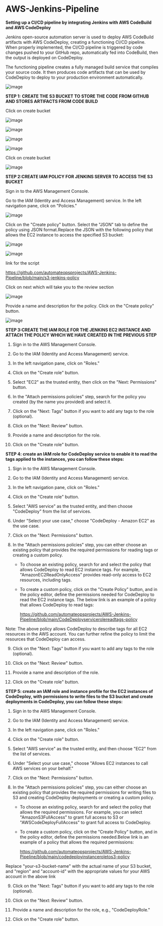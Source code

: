 # AWS-Jenkins-Pipeline

**Setting up a CI/CD pipeline by integrating Jenkins with AWS CodeBuild and AWS CodeDeploy**

Jenkins open-source automation server is used to deploy AWS CodeBuild artifacts with AWS CodeDeploy, creating a functioning CI/CD pipeline. When properly implemented, the CI/CD pipeline is triggered by code changes pushed to your GitHub repo, automatically fed into CodeBuild, then the output is deployed on CodeDeploy.

The functioning pipeline creates a fully managed build service that compiles your source code. It then produces code artifacts that can be used by CodeDeploy to deploy to your production environment automatically.

![image](https://github.com/automateopsprojects/AWS-Jenkins-Pipeline/assets/120359592/9ba041cc-663c-4d5b-a878-1f3f3116fc85)


**STEP 1:**
**CREATE THE S3 BUCKET TO STORE THE CODE FROM GITHUB AND STORES ARTIFACTS FROM CODE BUILD**

Click on create bucket

![image](https://github.com/automateopsprojects/AWS-Jenkins-Pipeline/assets/120359592/4525d9fb-0868-4b3c-b6e9-d3b363a06ee2)

![image](https://github.com/automateopsprojects/AWS-Jenkins-Pipeline/assets/120359592/f816eeeb-11dd-497f-bad8-692521403f90)

![image](https://github.com/automateopsprojects/AWS-Jenkins-Pipeline/assets/120359592/f63e5dda-7af0-4010-8cb2-4b3542b0df95)

![image](https://github.com/automateopsprojects/AWS-Jenkins-Pipeline/assets/120359592/2ded46d8-ae90-40a4-9663-22e6572cb7fa)

Click on create bucket 

![image](https://github.com/automateopsprojects/AWS-Jenkins-Pipeline/assets/120359592/8e229e8e-0595-4e8b-bf38-b339130401d9)


**STEP 2:CREATE IAM POLICY FOR JENKINS SERVER TO ACCESS THE S3 BUCKET**

Sign in to the AWS Management Console.

Go to the IAM (Identity and Access Management) service. In the left navigation pane, click on "Policies."

![image](https://github.com/automateopsprojects/AWS-Jenkins-Pipeline/assets/120359592/c636b8d6-4ac9-47fc-ade4-a8b1b3eb4de9)

Click on the "Create policy" button. Select the "JSON" tab to define the policy using JSON format.Replace the JSON with the following policy that allows the EC2 instance to access the specified S3 bucket:

![image](https://github.com/automateopsprojects/AWS-Jenkins-Pipeline/assets/120359592/e0e13b6d-97b9-40e8-bba2-d82705879bb7)

![image](https://github.com/automateopsprojects/AWS-Jenkins-Pipeline/assets/120359592/d1e034f0-4399-401d-9a48-748b6f6c9de1)

link for the script 

https://github.com/automateopsprojects/AWS-Jenkins-Pipeline/blob/main/s3-jenkins-policy

Click on next which will take you to the review section

![image](https://github.com/automateopsprojects/AWS-Jenkins-Pipeline/assets/120359592/452ce744-a08e-488f-acf1-9f685b45eb4e)

Provide a name and description for the policy. Click on the "Create policy" button.

![image](https://github.com/automateopsprojects/AWS-Jenkins-Pipeline/assets/120359592/d4ac83a6-b0b3-4c4a-b2ef-e8f0e339be95)

**STEP 3:CREATE THE IAM ROLE FOR THE JENKINS EC2 INSTANCE AND ATTACH THE POLICY WHICH WE HAVE CREATED IN THE PREVIOUS STEP**

1. Sign in to the AWS Management Console.

2. Go to the IAM (Identity and Access Management) service.

3. In the left navigation pane, click on "Roles."

4. Click on the "Create role" button.

5. Select "EC2" as the trusted entity, then click on the "Next: Permissions" button.

6. In the "Attach permissions policies" step, search for the policy you created (by the name you provided) and select it.

7. Click on the "Next: Tags" button if you want to add any tags to the role (optional).

8. Click on the "Next: Review" button.

9. Provide a name and description for the role.

10. Click on the "Create role" button.


**STEP 4: create an IAM role for CodeDeploy service to enable it to read the tags applied to the instances, you can follow these steps:**

1. Sign in to the AWS Management Console.

2. Go to the IAM (Identity and Access Management) service.

3. In the left navigation pane, click on "Roles."

4. Click on the "Create role" button.

5. Select "AWS service" as the trusted entity, and then choose "CodeDeploy" from the list of services.

6. Under "Select your use case," choose "CodeDeploy - Amazon EC2" as the use case.

7. Click on the "Next: Permissions" button.

8. In the "Attach permissions policies" step, you can either choose an existing policy that provides the required permissions for 
   reading tags or creating a custom policy.
   
   * To choose an existing policy, search for and select the policy that allows CodeDeploy to read EC2 instance tags. For example, 
   "AmazonEC2ReadOnlyAccess" provides read-only access to EC2 resources, including tags.

   * To create a custom policy, click on the "Create Policy" button, and in the policy editor, define the permissions needed for 
     CodeDeploy to read the EC2 instance tags. The below link is an example of a policy that allows CodeDeploy to read tags:

     https://github.com/automateopsprojects/AWS-Jenkins-Pipeline/blob/main/CodeDeployservicerolereadtags-policy

Note: The above policy allows CodeDeploy to describe tags for all EC2 resources in the AWS account. You can further refine the policy to limit the resources that CodeDeploy can access.

9. Click on the "Next: Tags" button if you want to add any tags to the role (optional).

10. Click on the "Next: Review" button.

11. Provide a name and description of the role.

12. Click on the "Create role" button.

**STEP 5: create an IAM role and instance profile for the EC2 instances of CodeDeploy, with permissions to write files to the S3 bucket and create deployments in CodeDeploy, you can follow these steps:**

1. Sign in to the AWS Management Console.

2. Go to the IAM (Identity and Access Management) service.

3. In the left navigation pane, click on "Roles."

4. Click on the "Create role" button.

5. Select "AWS service" as the trusted entity, and then choose "EC2" from the list of services.

6. Under "Select your use case," choose "Allows EC2 instances to call AWS services on your behalf."

7. Click on the "Next: Permissions" button.

8. In the "Attach permissions policies" step, you can either choose an existing policy that provides the required permissions for 
   writing files to S3 and creating CodeDeploy deployments or creating a custom policy.

   * To choose an existing policy, search for and select the policy that allows the required permissions. For example, you can select 
     "AmazonS3FullAccess" to grant full access to S3 or "AWSCodeDeployFullAccess" to grant full access to CodeDeploy.

   * To create a custom policy, click on the "Create Policy" button, and in the policy editor, define the permissions needed.Below link 
     is an example of a policy that allows the required permissions:

     https://github.com/automateopsprojects/AWS-Jenkins-Pipeline/blob/main/codedeployinstanceroletos3-policy

Replace "your-s3-bucket-name" with the actual name of your S3 bucket, and "region" and "account-id" with the appropriate values for your AWS account in the above link

9. Click on the "Next: Tags" button if you want to add any tags to the role (optional).

10. Click on the "Next: Review" button.

11. Provide a name and description for the role, e.g., "CodeDeployRole."

12. Click on the "Create role" button.
